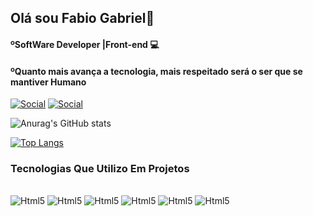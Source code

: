 

## Olá sou Fabio Gabriel👋
#### ºSoftWare Developer |Front-end 💻
#### ºQuanto mais avança a tecnologia, mais respeitado será o ser que se mantiver Humano

[![Social](https://img.shields.io/badge/Instagram-E4405F?style=for-the-badge&logo=instagram&logoColor=white)](https://www.instagram.com/bielbarrs/)
[![Social](https://img.shields.io/badge/LinkedIn-0077B5?style=for-the-badge&logo=linkedin&logoColor=white)](https://www.linkedin.com/in/f%C3%A1bio-gabriel-774bb4249/)


![Anurag's GitHub stats](https://github-readme-stats.vercel.app/api?username=FGabriel0&show_icons=true&theme=dark) 

[![Top Langs](https://github-readme-stats.vercel.app/api/top-langs/?username=FGabriel0&layout=compact)](https://github.com/anuraghazra/github-readme-stats)

### Tecnologias Que Utilizo Em Projetos
<div style="display: inline_block"><br/>
<img aling="center" alt="Html5" src="https://img.shields.io/badge/HTML5-E34F26?style=for-the-badge&logo=html5&logoColor=white"/>
<img aling="center" alt="Html5" src="https://img.shields.io/badge/CSS3-1572B6?style=for-the-badge&logo=css3&logoColor=white"/>
<img aling="center" alt="Html5" src="https://img.shields.io/badge/JavaScript-F7DF1E?style=for-the-badge&logo=javascript&logoColor=black"/>
<img aling="center" alt="Html5" src="https://img.shields.io/badge/React-20232A?style=for-the-badge&logo=react&logoColor=61DAFB"/>
<img aling="center" alt="Html5" src="https://img.shields.io/badge/Vue.js-35495E?style=for-the-badge&logo=vue.js&logoColor=4FC08D"/>
<img aling="center" alt="Html5" src="https://img.shields.io/badge/Node.js-43853D?style=for-the-badge&logo=node.js&logoColor=white"/>
</div>
<br/>
 

